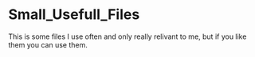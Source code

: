 # Small_Usefull_Files

This is some files I use often and only really relivant to me, but if you like them you can use them.
